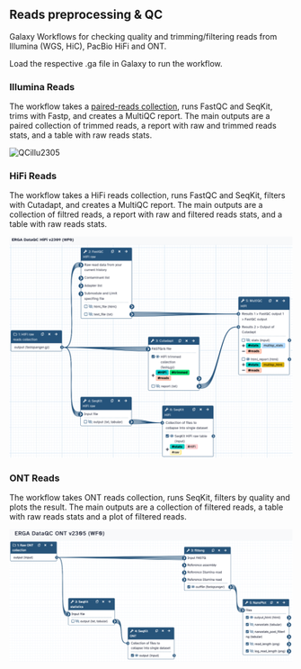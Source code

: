 ## Reads preprocessing & QC
Galaxy Workflows for checking quality and trimming/filtering reads from Illumina (WGS, HiC), PacBio HiFi and ONT.

Load the respective .ga file in Galaxy to run the workflow.


### Illumina Reads
The workflow takes a [paired-reads collection](https://training.galaxyproject.org/training-material/topics/galaxy-interface/tutorials/collections/tutorial.html), runs FastQC and SeqKit, trims with Fastp, and creates a MultiQC report. The main outputs are a paired collection of trimmed reads, a report with raw and trimmed reads stats, and a table with raw reads stats.

![QCillu2305](pics/QC_illu2309.png)


### HiFi Reads
The workflow takes a HiFi reads collection, runs FastQC and SeqKit, filters with Cutadapt, and creates a MultiQC report. The main outputs are a collection of filtred reads, a report with raw and filtered reads stats, and a table with raw reads stats.

![QChifi2305](pics/QC_hifi_2309.png)

### ONT Reads
The workflow takes ONT reads collection, runs SeqKit, filters by quality and plots the result. The main outputs are a collection of filtered reads, a table with raw reads stats and a plot of filtered reads.

![QCont2305](pics/QCont2305.png)



